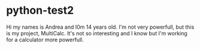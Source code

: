 # python-test2
Hi my names is Andrea and I0m 14 years old. I'm not very powerfull, but this is my project, MultiCalc.
It's not so interesting and I know but I'm working for a calculator more powerfull.
